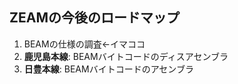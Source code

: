 ##  ZEAMの今後のロードマップ

1. BEAMの仕様の調査←イマココ
2. **鹿児島本線**: BEAMバイトコードのディスアセンブラ
3. **日豊本線**: BEAMバイトコードのアセンブラ
